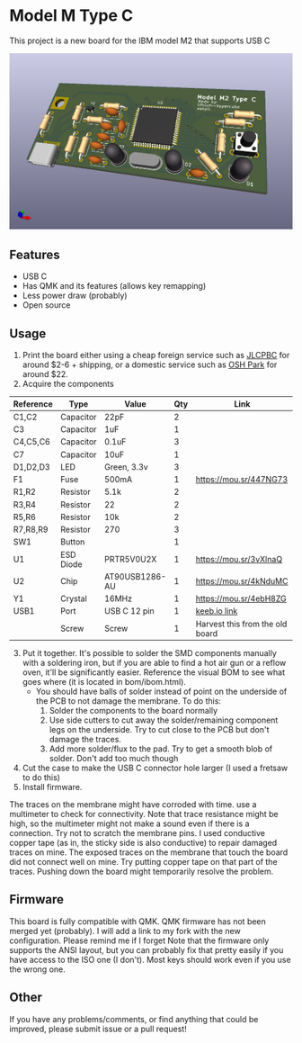 # Model M Type C
This project is a new board for the IBM model M2 that supports USB C

![Board Render](images/render.png)

## Features
- USB C
- Has QMK and its features (allows key remapping)
- Less power draw (probably)
- Open source

## Usage
1. Print the board either using a cheap foreign service such as [JLCPBC](https://jlcpcb.com/ "JLCPBC") for around $2-6 + shipping, or a domestic service such as [OSH Park](https://oshpark.com/ "OSH Park") for around $22.
2. Acquire the components

|Reference|Type     |Value         |Qty|Link                           |
|---------|---------|--------------|---|-------------------------------|
|C1,C2    |Capacitor|22pF          |2  |                               |
|C3       |Capacitor|1uF           |1  |                               |
|C4,C5,C6 |Capacitor|0.1uF         |3  |                               |
|C7       |Capacitor|10uF          |1  |                               |
|D1,D2,D3 |LED      |Green, 3.3v   |3  |                               |
|F1       |Fuse     |500mA         |1  |https://mou.sr/447NG73         |
|R1,R2    |Resistor |5.1k          |2  |                               |
|R3,R4    |Resistor |22            |2  |                               |
|R5,R6    |Resistor |10k           |2  |                               |
|R7,R8,R9 |Resistor |270           |3  |                               |
|SW1      |Button   |              |1  |                               |
|U1       |ESD Diode|PRTR5V0U2X    |1  |https://mou.sr/3vXlnaQ         |
|U2       |Chip     |AT90USB1286-AU|1  |https://mou.sr/4kNduMC         |
|Y1       |Crystal  |16MHz         |1  |https://mou.sr/4ebH8ZG         |
|USB1     |Port     |USB C 12 pin  |1  |[keeb.io link](https://keeb.io/products/usb-c-port-12-pin-hro-type-c-31-m-12 "USB C hro female port")|
|         |Screw    |Screw         |1  |Harvest this from the old board|
3. Put it together. It's possible to solder the SMD components manually with a soldering iron, but if you are able to find a hot air gun or a reflow oven, it'll be significantly easier. Reference the visual BOM to see what goes where (it is located in bom/ibom.html).
	- You should have balls of solder instead of point on the underside of the PCB to not damage the membrane. To do this:
		1. Solder the components to the board normally
		2. Use side cutters to cut away the solder/remaining component legs on the underside. Try to cut close to the PCB but don't damage the traces.
		3. Add more solder/flux to the pad. Try to get a smooth blob of solder. Don't add too much though
4. Cut the case to make the USB C connector hole larger (I used a fretsaw to do this)
5. Install firmware.

The traces on the membrane might have corroded with time. use a multimeter to check for connectivity. Note that trace resistance might be high, so the multimeter might not make a sound even if there is a connection. Try not to scratch the membrane pins. I used conductive copper tape (as in, the sticky side is also conductive) to repair damaged traces on mine.
The exposed traces on the membrane that touch the board did not connect well on mine. Try putting copper tape on that part of the traces. Pushing down the board might temporarily resolve the problem.

## Firmware
This board is fully compatible with QMK. QMK firmware has not been merged yet (probably). I will add a link to my fork with the new configuration. Please remind me if I forget
Note that the firmware only supports the ANSI layout, but you can probably fix that pretty easily if you have access to the ISO one (I don't). Most keys should work even if you use the wrong one.

## Other
If you have any problems/comments, or find anything that could be improved, please submit issue or a pull request!